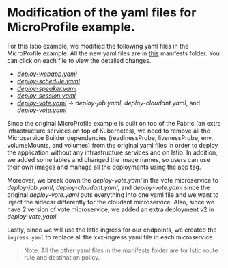 # Modification of the yaml files for MicroProfile example.

For this Istio example, we modified the following yaml files in the MicroProfile example. All the new yaml files are in [this](manifests) manifests folder. You can click on each file to view the detailed changes.

- [*deploy-webapp.yaml*](images/code_1.png)
- [*deploy-schedule.yaml*](images/code_2.png)
- [*deploy-speaker.yaml*](images/code_3.png)
- [*deploy-session.yaml*](images/code_4.png)
- [*deploy-vote.yaml*](images/code_5.png) -> *deploy-job.yaml*, *deploy-cloudant.yaml*, and *deploy-vote.yaml*

Since the original MicroProfile example is built on top of the Fabric (an extra infrastructure services on top of Kubernetes), we need to remove all the Microservice Builder dependencies (readinessProbe, livenessProbe, env, volumeMounts, and volumes) from the original yaml files in order to deploy the application without any infrastructure services and on Istio. In addition, we added some lables and changed the image names, so users can use their own images and manage all the deployments using the app tag. 

Moreover, we break down the *deploy-vote.yaml* in the vote microservice to *deploy-job.yaml*, *deploy-cloudant.yaml*, and *deploy-vote.yaml* since the original *deploy-vote.yaml* puts everything into one yaml file and we want to inject the sidecar differently for the cloudant microservice. Also, since we have 2 version of vote microservice, we added an extra deployment v2 in *deploy-vote.yaml*.

Lastly, since we will use the Istio ingress for our endpoints, we created the `ingress.yaml` to replace all the xxx-ingress.yaml file in each microservice.

> Note: All the other yaml files in the manifests folder are for Istio route rule and destination policy.
